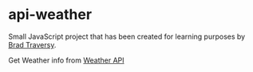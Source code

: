 # api-weather

Small JavaScript project that has been created for learning purposes by [Brad Traversy](https://github.com/bradtraversy?tab=repositories).

Get Weather info from [Weather API](https://github.com/weatherapicom/)
